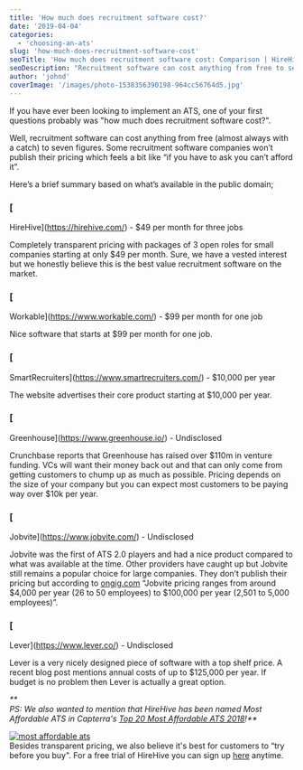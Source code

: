 ```yaml
---
title: 'How much does recruitment software cost?'
date: '2019-04-04'
categories:
  - 'choosing-an-ats'
slug: 'how-much-does-recruitment-software-cost'
seoTitle: 'How much does recruitment software cost: Comparison | HireHive'
seoDescription: "Recruitment software can cost anything from free to seven figures. Here's a list of companies to help you figure out and compare the cost of recruitment software."
author: 'johnd'
coverImage: '/images/photo-1538356390198-964cc56764d5.jpg'
---
```


If you have ever been looking to implement an ATS, one of your first questions probably was "how much does recruitment software cost?".

Well, recruitment software can cost anything from free (almost always with a catch) to seven figures. Some recruitment software companies won’t publish their pricing which feels a bit like “if you have to ask you can’t afford it”.

Here’s a brief summary based on what’s available in the public domain;

### [

HireHive](https://hirehive.com/) - $49 per month for three jobs

Completely transparent pricing with packages of 3 open roles for small companies starting at only $49 per month. Sure, we have a vested interest but we honestly believe this is the best value recruitment software on the market.

### [

Workable](https://www.workable.com/) - $99 per month for one job

Nice software that starts at $99 per month for one job.

### [

SmartRecruiters](https://www.smartrecruiters.com/) - $10,000 per year

The website advertises their core product starting at $10,000 per year.

### [

Greenhouse](https://www.greenhouse.io/) - Undisclosed

Crunchbase reports that Greenhouse has raised over $110m in venture funding. VCs will want their money back out and that can only come from getting customers to chump up as much as possible. Pricing depends on the size of your company but you can expect most customers to be paying way over $10k per year.

### [

Jobvite](https://www.jobvite.com/) - Undisclosed

Jobvite was the first of ATS 2.0 players and had a nice product compared to what was available at the time. Other providers have caught up but Jobvite still remains a popular choice for large companies. They don’t publish their pricing but according to [ongig.com](http://ongig.com/) “Jobvite pricing ranges from around $4,000 per year (26 to 50 employees) to $100,000 per year (2,501 to 5,000 employees)”.

### [

Lever](https://www.lever.co/) - Undisclosed

Lever is a very nicely designed piece of software with a top shelf price. A recent blog post mentions annual costs of up to $125,000 per year. If budget is no problem then Lever is actually a great option.

_**  
PS: We also wanted to mention that HireHive has been named Most Affordable ATS in Capterra's [Top 20 Most Affordable ATS 2018](https://www.capterra.com/applicant-tracking-software/#affordable)!**_

[![most affordable ats](/images/capterra-af-ats-badge-2018.png)  
](https://www.capterra.com/applicant-tracking-software/#affordable)Besides transparent pricing, we also believe it's best for customers to “try before you buy". For a free trial of HireHive you can sign up [here](https://my.hirehive.io/register?utm_source=Blog%20Post%20Recruitment%20Software%20Cost&utm_campaign=Register%20%7C%20Recruitment%20Software%20Cost) anytime.
